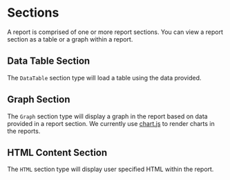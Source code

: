 # Sections
A report is comprised of one or more report sections. You can view a report section as a table or a graph within a report. 

## Data Table Section

The `DataTable` section type will load a table using the data provided.

## Graph Section

The `Graph` section type will display a graph in the report based on data provided in a report section. We currently use [chart.js](https://www.chartjs.org/) to render charts in the reports.

## HTML Content Section

The `HTML` section type will display user specified HTML within the report.